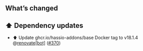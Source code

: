 ## What’s changed

## ⬆️ Dependency updates

- ⬆️ Update ghcr.io/hassio-addons/base Docker tag to v18.1.4 @[renovate[bot]](https://github.com/apps/renovate) ([#370](https://github.com/hassio-addons/addon-wireguard/pull/370))
